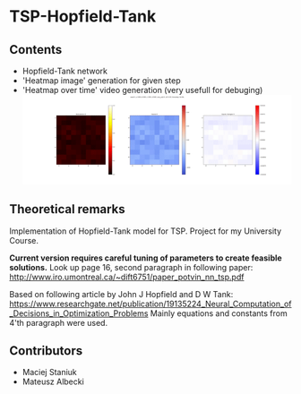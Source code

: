 # TSP-Hopfield-Tank

## Contents
* Hopfield-Tank network
* 'Heatmap image' generation for given step
* 'Heatmap over time' video generation (very usefull for debuging)
![Alt Text](https://github.com/MacStan/TSP-Hopfield-Tank/blob/master/res/output.gif)

## Theoretical remarks
Implementation of Hopfield-Tank model for TSP. Project for my University Course.

**Current version requires careful tuning of parameters to create feasible solutions.**
Look up page 16, second paragraph in following paper:
http://www.iro.umontreal.ca/~dift6751/paper_potvin_nn_tsp.pdf

Based on following article by John J Hopfield and D W Tank:
https://www.researchgate.net/publication/19135224_Neural_Computation_of_Decisions_in_Optimization_Problems
Mainly equations and constants from 4'th paragraph were used.

## Contributors
* Maciej Staniuk
* Mateusz Albecki




